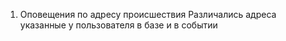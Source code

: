 1. Оповещения по адресу происшествия
Различались адреса указанные у пользователя в базе и в событии
